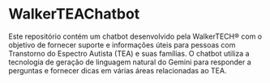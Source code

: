# WalkerTEAChatbot
Este repositório contém um chatbot desenvolvido pela WalkerTECH®️ com o objetivo de fornecer suporte e informações úteis para pessoas com Transtorno do Espectro Autista (TEA) e suas famílias. O chatbot utiliza a tecnologia de geração de linguagem natural do Gemini para responder a perguntas e fornecer dicas em várias áreas relacionadas ao TEA.
